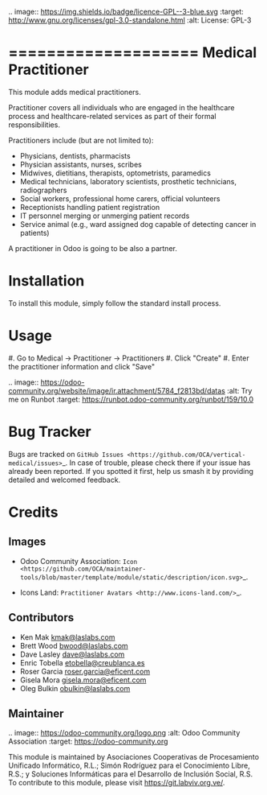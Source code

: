 .. image:: https://img.shields.io/badge/licence-GPL--3-blue.svg
   :target: http://www.gnu.org/licenses/gpl-3.0-standalone.html
   :alt: License: GPL-3

====================
Medical Practitioner
====================

This module adds medical practitioners.

Practitioner covers all individuals who are engaged in the healthcare process and healthcare-related services as part of their formal responsibilities.

Practitioners include (but are not limited to):

* Physicians, dentists, pharmacists
* Physician assistants, nurses, scribes
* Midwives, dietitians, therapists, optometrists, paramedics
* Medical technicians, laboratory scientists, prosthetic technicians,
  radiographers
* Social workers, professional home carers, official volunteers
* Receptionists handling patient registration
* IT personnel merging or unmerging patient records
* Service animal (e.g., ward assigned dog capable of detecting cancer in
  patients)

A practitioner in Odoo is going to be also a partner.

Installation
============

To install this module, simply follow the standard install process.

Usage
=====

#. Go to Medical -> Practitioner -> Practitioners
#. Click "Create"
#. Enter the practitioner information and click "Save"

.. image:: https://odoo-community.org/website/image/ir.attachment/5784_f2813bd/datas
   :alt: Try me on Runbot
   :target: https://runbot.odoo-community.org/runbot/159/10.0


Bug Tracker
===========

Bugs are tracked on `GitHub Issues <https://github.com/OCA/vertical-medical/issues>`_. In case of trouble, please check there if your issue has already been reported. If you spotted it first, help us smash it by providing detailed and welcomed feedback.


Credits
=======


Images
------

* Odoo Community Association:
  `Icon <https://github.com/OCA/maintainer-tools/blob/master/template/module/static/description/icon.svg>`_.

* Icons Land: `Practitioner Avatars <http://www.icons-land.com/>`_.


Contributors
------------

* Ken Mak <kmak@laslabs.com>
* Brett Wood <bwood@laslabs.com>
* Dave Lasley <dave@laslabs.com>
* Enric Tobella <etobella@creublanca.es>
* Roser Garcia <roser.garcia@eficent.com>
* Gisela Mora <gisela.mora@eficent.com>
* Oleg Bulkin <obulkin@laslabs.com>


Maintainer
----------

.. image:: https://odoo-community.org/logo.png
   :alt: Odoo Community Association
   :target: https://odoo-community.org

This module is maintained by Asociaciones Cooperativas de Procesamiento Unificado Informático, R.L.; Simón Rodríguez para el Conocimiento Libre, R.S.; y Soluciones Informáticas para el Desarrollo de Inclusión Social, R.S. To contribute to this module, please visit https://git.labviv.org.ve/.
